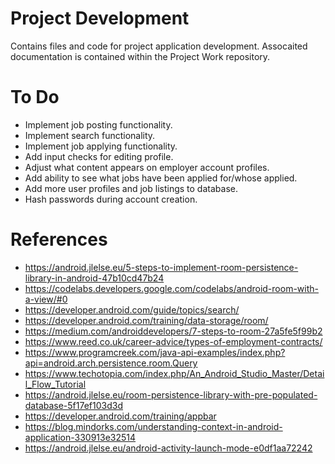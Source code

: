 # Project Development

Contains files and code for project application development. Assocaited documentation is contained within the Project Work repository.

# To Do
- Implement job posting functionality.
- Implement search functionality.
- Implement job applying functionality.
- Add input checks for editing profile.
- Adjust what content appears on employer account profiles.
- Add ability to see what jobs have been applied for/whose applied.
- Add more user profiles and job listings to database.
- Hash passwords during account creation.

# References
- https://android.jlelse.eu/5-steps-to-implement-room-persistence-library-in-android-47b10cd47b24
- https://codelabs.developers.google.com/codelabs/android-room-with-a-view/#0
- https://developer.android.com/guide/topics/search/
- https://developer.android.com/training/data-storage/room/
- https://medium.com/androiddevelopers/7-steps-to-room-27a5fe5f99b2
- https://www.reed.co.uk/career-advice/types-of-employment-contracts/
- https://www.programcreek.com/java-api-examples/index.php?api=android.arch.persistence.room.Query
- https://www.techotopia.com/index.php/An_Android_Studio_Master/Detail_Flow_Tutorial
- https://android.jlelse.eu/room-persistence-library-with-pre-populated-database-5f17ef103d3d
- https://developer.android.com/training/appbar
- https://blog.mindorks.com/understanding-context-in-android-application-330913e32514
- https://android.jlelse.eu/android-activity-launch-mode-e0df1aa72242